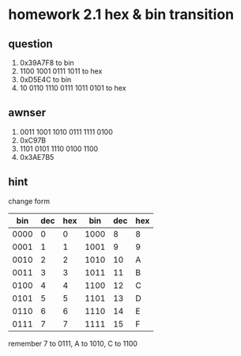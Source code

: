 # homework 2.1 hex & bin transition

## question
1. 0x39A7F8                    to bin
2. 1100 1001 0111 1011         to hex
3. 0xD5E4C                     to bin
4. 10 0110 1110 0111 1011 0101 to hex

## awnser
1. 0011 1001 1010 0111 1111 0100
2. 0xC97B
3. 1101 0101 1110 0100 1100
4. 0x3AE7B5

## hint
change form

bin |dec|hex|bin |dec|hex
----|---|---|----|---|---
0000|0  |0  |1000|8  |8
0001|1  |1  |1001|9  |9
0010|2  |2  |1010|10 |A
0011|3  |3  |1011|11 |B
0100|4  |4  |1100|12 |C
0101|5  |5  |1101|13 |D
0110|6  |6  |1110|14 |E
0111|7  |7  |1111|15 |F

remember 7 to 0111, A to 1010, C to 1100